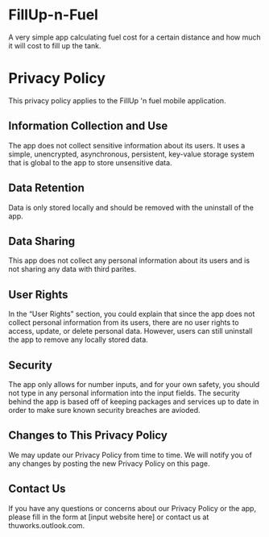 # FillUp-n-Fuel
A very simple app calculating fuel cost for a certain distance and how much it will cost to fill up the tank. 

# Privacy Policy

This privacy policy applies to the FillUp 'n fuel mobile application.

## Information Collection and Use

The app does not collect sensitive information about its users. It uses a simple, unencrypted, asynchronous, persistent, key-value storage system that is global to the app to store unsensitive data.

## Data Retention
Data is only stored locally and should be removed with the uninstall of the app.

## Data Sharing
This app does not collect any personal information about its users and is not sharing any data with third parites.

## User Rights
In the “User Rights” section, you could explain that since the app does not collect personal information from its users, there are no user rights to access, update, or delete personal data. However, users can still uninstall the app to remove any locally stored data.

## Security
The app only allows for number inputs, and for your own safety, you should not type in any personal information into the input fields. The security behind the app is based off of keeping packages and services up to date in order to make sure known security breaches are avioded. 

## Changes to This Privacy Policy

We may update our Privacy Policy from time to time. We will notify you of any changes by posting the new Privacy Policy on this page.

## Contact Us

If you have any questions or concerns about our Privacy Policy or the app, please fill in the form at [input website here] or contact us at thuworks.outlook.com.
